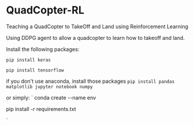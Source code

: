 # QuadCopter-RL
Teaching a QuadCopter to TakeOff and Land using Reinforcement Learning


Using DDPG agent to allow a quadcopter to learn how to takeoff and land.

Install the following packages:

```pip install keras```

```pip install tensorflow```

if you don't use anaconda, install those packages
```pip install pandas matplotlib jupyter notebook numpy```

or simply:
`
conda create --name env

pip install -r requirements.txt

`







